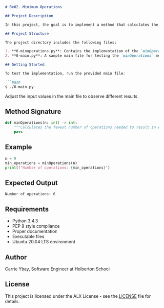 ```markdown
# 0x02. Minimum Operations

## Project Description

In this project, the goal is to implement a method that calculates the fewest number of operations needed to result in exactly 'n' H characters in a text file. The only allowed operations are Copy All and Paste. The objective is to minimize the number of operations required to achieve the desired pattern.

## Project Structure

The project directory includes the following files:

1. **0-minoperations.py**: Contains the implementation of the `minOperations` method.
2. **0-main.py**: A sample main file for testing the `minOperations` method.

## Getting Started

To test the implementation, run the provided main file:

```bash
$ ./0-main.py
```

Adjust the input values in the main file to observe different results.

## Method Signature

```python
def minOperations(n: int) -> int:
    """Calculates the fewest number of operations needed to result in exactly 'n' H characters."""
    pass
```

## Example

```python
n = 9
min_operations = minOperations(n)
print(f"Number of operations: {min_operations}")
```

## Expected Output

```
Number of operations: 6
```

## Requirements

- Python 3.4.3
- PEP 8 style compliance
- Proper documentation
- Executable files
- Ubuntu 20.04 LTS environment

## Author

Carrie Ybay, Software Engineer at Holberton School

## License

This project is licensed under the ALX License - see the [LICENSE](LICENSE) file for details.
```
